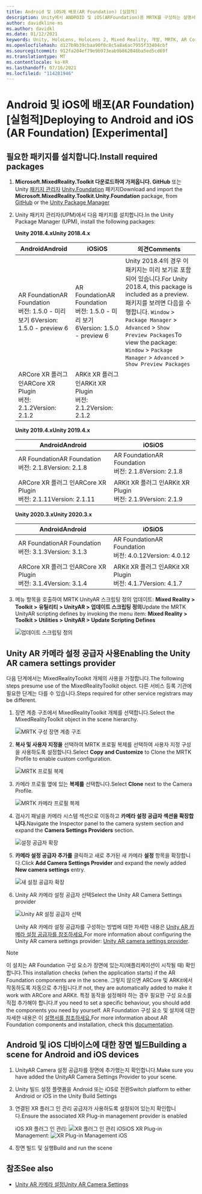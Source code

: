```yaml
---
title: Android 및 iOS에 배포(AR Foundation) [실험적]
description: Unity에서 ANDROID 및 iOS(ARFoundation)용 MRTK를 구성하는 설명서
author: davidkline-ms
ms.author: davidkl
ms.date: 01/12/2021
keywords: Unity, HoloLens, HoloLens 2, Mixed Reality, 개발, MRTK, AR Core, AR Kit, iOS, IOS, Android, AR Foundation
ms.openlocfilehash: d127b9b39cbaa90f0c8c5a8a6ac7955f33404cbf
ms.sourcegitcommit: 912fa204ef79e9b973eab9b862846ba5ed5cd69f
ms.translationtype: MT
ms.contentlocale: ko-KR
ms.lasthandoff: 07/16/2021
ms.locfileid: "114281946"
---
```

# <a name="deploying-to-android-and-ios-ar-foundation-experimental"></a><span data-ttu-id="02659-104">Android 및 iOS에 배포(AR Foundation) [실험적]</span><span class="sxs-lookup"><span data-stu-id="02659-104">Deploying to Android and iOS (AR Foundation) [Experimental]</span></span>

## <a name="install-required-packages"></a><span data-ttu-id="02659-105">필요한 패키지를 설치합니다.</span><span class="sxs-lookup"><span data-stu-id="02659-105">Install required packages</span></span>

1. <span data-ttu-id="02659-106">**Microsoft.MixedReality.Toolkit 다운로드하여 가져옵니다. GitHub** 또는 Unity [패키지 관리자](https://github.com/microsoft/MixedRealityToolkit-Unity/releases/) [Unity.Foundation](../configuration/usingupm.md) 패키지</span><span class="sxs-lookup"><span data-stu-id="02659-106">Download and import the **Microsoft.MixedReality.Toolkit.Unity.Foundation** package, from [GitHub](https://github.com/microsoft/MixedRealityToolkit-Unity/releases/) or the [Unity Package Manager](../configuration/usingupm.md)</span></span>

1. <span data-ttu-id="02659-107">Unity 패키지 관리자(UPM)에서 다음 패키지를 설치합니다.</span><span class="sxs-lookup"><span data-stu-id="02659-107">In the Unity Package Manager (UPM), install the following packages:</span></span>

    <span data-ttu-id="02659-108">**Unity 2018.4.x**</span><span class="sxs-lookup"><span data-stu-id="02659-108">**Unity 2018.4.x**</span></span>

    | <span data-ttu-id="02659-109">**Android**</span><span class="sxs-lookup"><span data-stu-id="02659-109">**Android**</span></span> | <span data-ttu-id="02659-110">**iOS**</span><span class="sxs-lookup"><span data-stu-id="02659-110">**iOS**</span></span> | <span data-ttu-id="02659-111">의견</span><span class="sxs-lookup"><span data-stu-id="02659-111">Comments</span></span> |
    | --- | --- | --- |
    | <span data-ttu-id="02659-112">AR Foundation</span><span class="sxs-lookup"><span data-stu-id="02659-112">AR Foundation</span></span>  <br/> <span data-ttu-id="02659-113">버전: 1.5.0 - 미리 보기 6</span><span class="sxs-lookup"><span data-stu-id="02659-113">Version: 1.5.0 - preview 6</span></span> | <span data-ttu-id="02659-114">AR Foundation</span><span class="sxs-lookup"><span data-stu-id="02659-114">AR Foundation</span></span>  <br/> <span data-ttu-id="02659-115">버전: 1.5.0 - 미리 보기 6</span><span class="sxs-lookup"><span data-stu-id="02659-115">Version: 1.5.0 - preview 6</span></span> | <span data-ttu-id="02659-116">Unity 2018.4의 경우 이 패키지는 미리 보기로 포함되어 있습니다.</span><span class="sxs-lookup"><span data-stu-id="02659-116">For Unity 2018.4, this package is included as a preview.</span></span> <span data-ttu-id="02659-117">패키지를 보려면 다음을 수행합니다. `Window` > `Package Manager` > `Advanced` > `Show Preview Packages`</span><span class="sxs-lookup"><span data-stu-id="02659-117">To view the package: `Window` > `Package Manager` > `Advanced` > `Show Preview Packages`</span></span> |
    | <span data-ttu-id="02659-118">ARCore XR 플러그 인</span><span class="sxs-lookup"><span data-stu-id="02659-118">ARCore XR Plugin</span></span> <br/> <span data-ttu-id="02659-119">버전: 2.1.2</span><span class="sxs-lookup"><span data-stu-id="02659-119">Version: 2.1.2</span></span> | <span data-ttu-id="02659-120">ARKit XR 플러그 인</span><span class="sxs-lookup"><span data-stu-id="02659-120">ARKit XR Plugin</span></span> <br/> <span data-ttu-id="02659-121">버전: 2.1.2</span><span class="sxs-lookup"><span data-stu-id="02659-121">Version: 2.1.2</span></span> | |

    <span data-ttu-id="02659-122">**Unity 2019.4.x**</span><span class="sxs-lookup"><span data-stu-id="02659-122">**Unity 2019.4.x**</span></span>

    | <span data-ttu-id="02659-123">**Android**</span><span class="sxs-lookup"><span data-stu-id="02659-123">**Android**</span></span> | <span data-ttu-id="02659-124">**iOS**</span><span class="sxs-lookup"><span data-stu-id="02659-124">**iOS**</span></span> |
    | --- | --- |
    | <span data-ttu-id="02659-125">AR Foundation</span><span class="sxs-lookup"><span data-stu-id="02659-125">AR Foundation</span></span>  <br/> <span data-ttu-id="02659-126">버전: 2.1.8</span><span class="sxs-lookup"><span data-stu-id="02659-126">Version: 2.1.8</span></span> |  <span data-ttu-id="02659-127">AR Foundation</span><span class="sxs-lookup"><span data-stu-id="02659-127">AR Foundation</span></span>  <br/> <span data-ttu-id="02659-128">버전: 2.1.8</span><span class="sxs-lookup"><span data-stu-id="02659-128">Version: 2.1.8</span></span> |
    | <span data-ttu-id="02659-129">ARCore XR 플러그 인</span><span class="sxs-lookup"><span data-stu-id="02659-129">ARCore XR Plugin</span></span> <br/> <span data-ttu-id="02659-130">버전: 2.1.11</span><span class="sxs-lookup"><span data-stu-id="02659-130">Version: 2.1.11</span></span> | <span data-ttu-id="02659-131">ARKit XR 플러그 인</span><span class="sxs-lookup"><span data-stu-id="02659-131">ARKit XR Plugin</span></span> <br/> <span data-ttu-id="02659-132">버전: 2.1.9</span><span class="sxs-lookup"><span data-stu-id="02659-132">Version: 2.1.9</span></span> |

    <span data-ttu-id="02659-133">**Unity 2020.3.x**</span><span class="sxs-lookup"><span data-stu-id="02659-133">**Unity 2020.3.x**</span></span>

    | <span data-ttu-id="02659-134">**Android**</span><span class="sxs-lookup"><span data-stu-id="02659-134">**Android**</span></span> | <span data-ttu-id="02659-135">**iOS**</span><span class="sxs-lookup"><span data-stu-id="02659-135">**iOS**</span></span> |
    | --- | --- |
    | <span data-ttu-id="02659-136">AR Foundation</span><span class="sxs-lookup"><span data-stu-id="02659-136">AR Foundation</span></span>  <br/> <span data-ttu-id="02659-137">버전: 3.1.3</span><span class="sxs-lookup"><span data-stu-id="02659-137">Version: 3.1.3</span></span> |  <span data-ttu-id="02659-138">AR Foundation</span><span class="sxs-lookup"><span data-stu-id="02659-138">AR Foundation</span></span>  <br/> <span data-ttu-id="02659-139">버전: 4.0.12</span><span class="sxs-lookup"><span data-stu-id="02659-139">Version: 4.0.12</span></span> |
    | <span data-ttu-id="02659-140">ARCore XR 플러그 인</span><span class="sxs-lookup"><span data-stu-id="02659-140">ARCore XR Plugin</span></span> <br/> <span data-ttu-id="02659-141">버전: 3.1.4</span><span class="sxs-lookup"><span data-stu-id="02659-141">Version: 3.1.4</span></span> | <span data-ttu-id="02659-142">ARKit XR 플러그 인</span><span class="sxs-lookup"><span data-stu-id="02659-142">ARKit XR Plugin</span></span> <br/> <span data-ttu-id="02659-143">버전: 4.1.7</span><span class="sxs-lookup"><span data-stu-id="02659-143">Version: 4.1.7</span></span> |

1. <span data-ttu-id="02659-144">메뉴 항목을 호출하여 MRTK UnityAR 스크립팅 정의 업데이트: **Mixed Reality > Toolkit > 유틸리티 > UnityAR > 업데이트 스크립팅 정의**</span><span class="sxs-lookup"><span data-stu-id="02659-144">Update the MRTK UnityAR scripting defines by invoking the menu item: **Mixed Reality > Toolkit > Utilities > UnityAR > Update Scripting Defines**</span></span>

    ![업데이트 스크립팅 정의](../features/images/UpdateScriptingDefineUnityAR.png)


## <a name="enabling-the-unity-ar-camera-settings-provider"></a><span data-ttu-id="02659-146">Unity AR 카메라 설정 공급자 사용</span><span class="sxs-lookup"><span data-stu-id="02659-146">Enabling the Unity AR camera settings provider</span></span>

<span data-ttu-id="02659-147">다음 단계에서는 MixedRealityToolkit 개체의 사용을 가정합니다.</span><span class="sxs-lookup"><span data-stu-id="02659-147">The following steps presume use of the MixedRealityToolkit object.</span></span> <span data-ttu-id="02659-148">다른 서비스 등록 기관에 필요한 단계는 다를 수 있습니다.</span><span class="sxs-lookup"><span data-stu-id="02659-148">Steps required for other service registrars may be different.</span></span>

1. <span data-ttu-id="02659-149">장면 계층 구조에서 MixedRealityToolkit 개체를 선택합니다.</span><span class="sxs-lookup"><span data-stu-id="02659-149">Select the MixedRealityToolkit object in the scene hierarchy.</span></span>

    ![MRTK 구성 장면 계층 구조](../features/images/MRTK_ConfiguredHierarchy.png)

1. <span data-ttu-id="02659-151">**복사 및 사용자 지정을** 선택하여 MRTK 프로필 복제를 선택하여 사용자 지정 구성을 사용하도록 설정합니다.</span><span class="sxs-lookup"><span data-stu-id="02659-151">Select **Copy and Customize** to Clone the MRTK Profile to enable custom configuration.</span></span>

    ![MRTK 프로필 복제](../features/images/camera-system/CloneProfileARFoundation.png)

1. <span data-ttu-id="02659-153">카메라 프로필 옆에 있는 **복제를** 선택합니다.</span><span class="sxs-lookup"><span data-stu-id="02659-153">Select **Clone** next to the Camera Profile.</span></span>

    ![MRTK 카메라 프로필 복제](../features/images/camera-system/CloneCameraProfileARFoundation.png)

1. <span data-ttu-id="02659-155">검사기 패널을 카메라 시스템 섹션으로 이동하고 **카메라 설정 공급자 섹션을 확장합니다.**</span><span class="sxs-lookup"><span data-stu-id="02659-155">Navigate the Inspector panel to the camera system section and expand the **Camera Settings Providers** section.</span></span>

    ![설정 공급자 확장](../features/images/camera-system/ExpandProviders.png)

1. <span data-ttu-id="02659-157">**카메라 설정 공급자 추가를** 클릭하고 새로 추가된 새 카메라 **설정** 항목을 확장합니다.</span><span class="sxs-lookup"><span data-stu-id="02659-157">Click **Add Camera Settings Provider** and expand the newly added **New camera settings** entry.</span></span>

    ![새 설정 공급자 확장](../features/images/camera-system/ExpandNewProvider.png)

1. <span data-ttu-id="02659-159">Unity AR 카메라 설정 공급자 선택</span><span class="sxs-lookup"><span data-stu-id="02659-159">Select the Unity AR Camera Settings provider</span></span>

    ![Unity AR 설정 공급자 선택](../features/images/camera-system/SelectUnityArSettings.png)

    <span data-ttu-id="02659-161">Unity AR 카메라 설정 공급자를 구성하는 방법에 대한 자세한 내용은 [Unity AR 카메라 설정 공급자를 참조하세요.](../features/camera-system/unity-ar-camera-settings.md)</span><span class="sxs-lookup"><span data-stu-id="02659-161">For more information about configuring the Unity AR camera settings provider: [Unity AR camera settings provider](../features/camera-system/unity-ar-camera-settings.md).</span></span>

> [!NOTE]
> <span data-ttu-id="02659-162">이 설치는 AR Foundation 구성 요소가 장면에 있는지(애플리케이션이 시작될 때) 확인합니다.</span><span class="sxs-lookup"><span data-stu-id="02659-162">This installation checks (when the application starts) if the AR Foundation components are in the scene.</span></span> <span data-ttu-id="02659-163">그렇지 않으면 ARCore 및 ARKit에서 작동하도록 자동으로 추가됩니다.</span><span class="sxs-lookup"><span data-stu-id="02659-163">If not, they are automatically added to make it work with ARCore and ARKit.</span></span>
> <span data-ttu-id="02659-164">특정 동작을 설정해야 하는 경우 필요한 구성 요소를 직접 추가해야 합니다.</span><span class="sxs-lookup"><span data-stu-id="02659-164">If you need to set a specific behaviour, you should add the components you need by yourself.</span></span>
> <span data-ttu-id="02659-165">AR Foundation 구성 요소 및 설치에 대한 자세한 내용은 이 [설명서를 참조하세요.](https://docs.unity3d.com/Packages/com.unity.xr.arfoundation@2.2/manual/index.html#samples)</span><span class="sxs-lookup"><span data-stu-id="02659-165">For more information about AR Foundation components and installation, check this [documentation](https://docs.unity3d.com/Packages/com.unity.xr.arfoundation@2.2/manual/index.html#samples).</span></span>

## <a name="building-a-scene-for-android-and-ios-devices"></a><span data-ttu-id="02659-166">Android 및 iOS 디바이스에 대한 장면 빌드</span><span class="sxs-lookup"><span data-stu-id="02659-166">Building a scene for Android and iOS devices</span></span>

1. <span data-ttu-id="02659-167">UnityAR Camera 설정 공급자를 장면에 추가했는지 확인합니다.</span><span class="sxs-lookup"><span data-stu-id="02659-167">Make sure you have added the UnityAR Camera Settings Provider to your scene.</span></span>

1. <span data-ttu-id="02659-168">Unity 빌드 설정 플랫폼을 Android 또는 iOS로 전환</span><span class="sxs-lookup"><span data-stu-id="02659-168">Switch platform to either Android or iOS in the Unity Build Settings</span></span>

1. <span data-ttu-id="02659-169">연결된 XR 플러그 인 관리 공급자가 사용하도록 설정되어 있는지 확인합니다.</span><span class="sxs-lookup"><span data-stu-id="02659-169">Ensure the associated XR Plug-in management provider is enabled</span></span>

    <span data-ttu-id="02659-170">iOS XR 플러그 인 관리:  ![ XR 플러그 인 관리 iOS](../features/images/XRManagementiOS.png)</span><span class="sxs-lookup"><span data-stu-id="02659-170">iOS XR Plug-in Management:  ![XR Plug-in Management iOS](../features/images/XRManagementiOS.png)</span></span>

1. <span data-ttu-id="02659-171">장면 빌드 및 실행</span><span class="sxs-lookup"><span data-stu-id="02659-171">Build and run the scene</span></span>

## <a name="see-also"></a><span data-ttu-id="02659-172">참조</span><span class="sxs-lookup"><span data-stu-id="02659-172">See also</span></span>

- [<span data-ttu-id="02659-173">Unity AR 카메라 설정</span><span class="sxs-lookup"><span data-stu-id="02659-173">Unity AR Camera Settings</span></span>](../features/camera-system/unity-ar-camera-settings.md)
